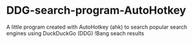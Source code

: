 # DDG-search-program-AutoHotkey
A little program created with AutoHotkey (ahk) to search popular search engines using DuckDuckGo (DDG) !Bang seach results
